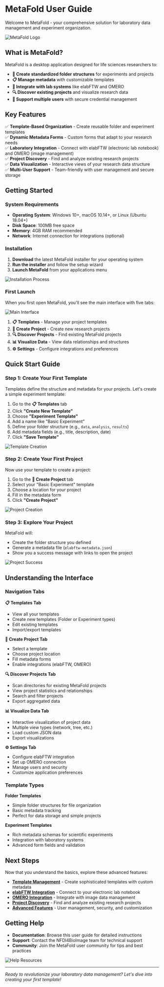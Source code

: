 # MetaFold User Guide

Welcome to MetaFold - your comprehensive solution for laboratory data management and experiment organization.

![MetaFold Logo](images/metafold-logo.png)

## What is MetaFold?

MetaFold is a desktop application designed for life sciences researchers to:

- **📁 Create standardized folder structures** for experiments and projects
- **📋 Manage metadata** with customizable templates  
- **🔗 Integrate with lab systems** like elabFTW and OMERO
- **🔍 Discover existing projects** and visualize research data
- **👥 Support multiple users** with secure credential management

## Key Features

✅ **Template-Based Organization** - Create reusable folder and experiment templates  
✅ **Dynamic Metadata Forms** - Custom forms that adapt to your research needs  
✅ **Laboratory Integration** - Connect with elabFTW (electronic lab notebook) and OMERO (image management)  
✅ **Project Discovery** - Find and analyze existing research projects  
✅ **Data Visualization** - Interactive views of your research data structure  
✅ **Multi-User Support** - Team-friendly with user management and secure storage  

## Getting Started

### System Requirements

- **Operating System**: Windows 10+, macOS 10.14+, or Linux (Ubuntu 18.04+)
- **Disk Space**: 100MB free space
- **Memory**: 4GB RAM recommended
- **Network**: Internet connection for integrations (optional)

### Installation

1. **Download** the latest MetaFold installer for your operating system
2. **Run the installer** and follow the setup wizard
3. **Launch MetaFold** from your applications menu

![Installation Process](images/installation-steps.png)

### First Launch

When you first open MetaFold, you'll see the main interface with five tabs:

![Main Interface](images/main-interface-overview.png)

1. **📋 Templates** - Manage your project templates
2. **🚀 Create Project** - Create new research projects  
3. **🔍 Discover Projects** - Find existing MetaFold projects
4. **📊 Visualize Data** - View data relationships and structures
5. **⚙️ Settings** - Configure integrations and preferences

## Quick Start Guide

### Step 1: Create Your First Template

Templates define the structure and metadata for your projects. Let's create a simple experiment template:

1. Go to the **📋 Templates** tab
2. Click **"Create New Template"**
3. Choose **"Experiment Template"**
4. Add a name like "Basic Experiment"
5. Define your folder structure (e.g., `data`, `analysis`, `results`)
6. Add metadata fields (e.g., title, description, date)
7. Click **"Save Template"**

![Template Creation](images/template-creation-basic.png)

### Step 2: Create Your First Project

Now use your template to create a project:

1. Go to the **🚀 Create Project** tab
2. Select your "Basic Experiment" template
3. Choose a location for your project
4. Fill in the metadata form
5. Click **"Create Project"**

![Project Creation](images/project-creation-basic.png)

### Step 3: Explore Your Project

MetaFold will:
- Create the folder structure you defined
- Generate a metadata file (`elabftw-metadata.json`)
- Show you a success message with links to open the project

![Project Success](images/project-creation-success.png)

## Understanding the Interface

### Navigation Tabs

**📋 Templates Tab**
- View all your templates
- Create new templates (Folder or Experiment types)
- Edit existing templates
- Import/export templates

**🚀 Create Project Tab**
- Select a template
- Choose project location
- Fill metadata forms
- Enable integrations (elabFTW, OMERO)

**🔍 Discover Projects Tab**
- Scan directories for existing MetaFold projects
- View project statistics and relationships
- Search and filter projects
- Export aggregated data

**📊 Visualize Data Tab**
- Interactive visualization of project data
- Multiple view types (network, tree, etc.)
- Load custom JSON data
- Export visualizations

**⚙️ Settings Tab**
- Configure elabFTW integration
- Set up OMERO connection
- Manage users and security
- Customize application preferences

### Template Types

**Folder Templates**
- Simple folder structures for file organization
- Basic metadata tracking
- Perfect for data storage and simple projects

**Experiment Templates**  
- Rich metadata schemas for scientific experiments
- Integration with laboratory systems
- Advanced form fields and validation

## Next Steps

Now that you understand the basics, explore these advanced features:

- **[Template Management](templates.md)** - Create sophisticated templates with custom metadata
- **[elabFTW Integration](elabftw-integration.md)** - Connect to your electronic lab notebook
- **[OMERO Integration](omero-integration.md)** - Integrate with image data management
- **[Project Discovery](project-scanner.md)** - Find and analyze existing research projects
- **[Advanced Features](advanced-features.md)** - User management, security, and customization

## Getting Help

- **Documentation**: Browse this user guide for detailed instructions
- **Support**: Contact the NFDI4BioImage team for technical support
- **Community**: Join the MetaFold user community for tips and best practices

![Help Resources](images/help-resources.png)

---

*Ready to revolutionize your laboratory data management? Let's dive into creating your first template!*
